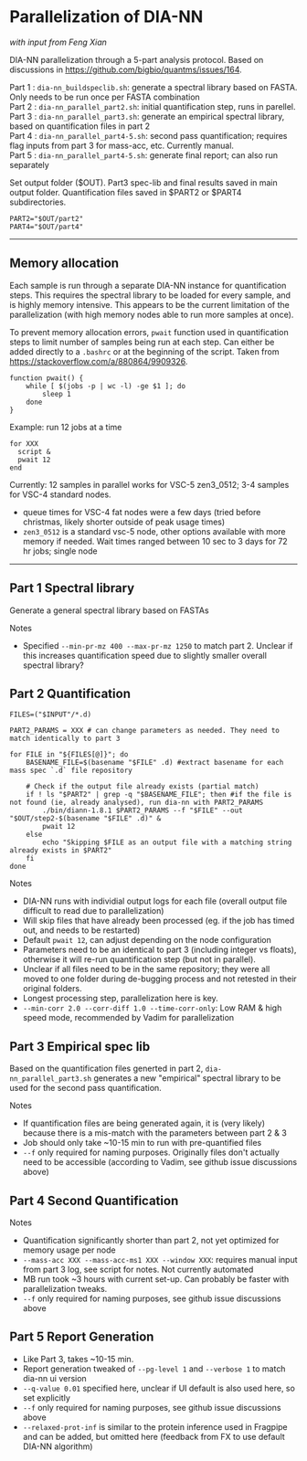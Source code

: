 # Parallelization of DIA-NN

_with input from Feng Xian_

DIA-NN parallelization through a 5-part analysis protocol. Based on discussions in https://github.com/bigbio/quantms/issues/164.

Part 1 : `dia-nn_buildspeclib.sh`: generate a spectral library based on FASTA. Only needs to be run once per FASTA combination  
Part 2 : `dia-nn_parallel_part2.sh`: initial quantification step, runs in parellel.  
Part 3 : `dia-nn_parallel_part3.sh`: generate an empirical spectral library, based on quantification files in part 2  
Part 4 : `dia-nn_parallel_part4-5.sh`: second pass quantification; requires flag inputs from part 3 for mass-acc, etc. Currently manual.  
Part 5 : `dia-nn_parallel_part4-5.sh`: generate final report; can also run separately

Set output folder ($OUT). Part3 spec-lib and final results saved in main output folder. Quantification files saved in $PART2 or $PART4 subdirectories. 

```
PART2="$OUT/part2"
PART4="$OUT/part4"
```


***
## Memory allocation

Each sample is run through a separate DIA-NN instance for quantification steps. This requires the spectral library to be loaded for every sample, and is highly memory intensive. This appears to be the current limitation of the parallelization (with high memory nodes able to run more samples at once). 

To prevent memory allocation errors, `pwait` function used in quantification steps to limit number of samples being run at each step. Can either be added directly to a `.bashrc` or at the beginning of the script. Taken from https://stackoverflow.com/a/880864/9909326.
```
function pwait() {
    while [ $(jobs -p | wc -l) -ge $1 ]; do
        sleep 1
    done
}
```
Example: run 12 jobs at a time
```
for XXX
  script &
  pwait 12
end
```
Currently: 12 samples in parallel works for VSC-5 zen3_0512; 3-4 samples for VSC-4 standard nodes. 
* queue times for VSC-4 fat nodes were a few days (tried before christmas, likely shorter outside of peak usage times)
* `zen3_0512` is a standard vsc-5 node, other options available with more memory if needed. Wait times ranged between 10 sec to 3 days for 72 hr jobs; single node 
***

## Part 1 Spectral library

Generate a general spectral library based on FASTAs

Notes
* Specified `--min-pr-mz 400 --max-pr-mz 1250` to match part 2. Unclear if this increases quantification speed due to slightly smaller overall spectral library?

## Part 2 Quantification

```
FILES=("$INPUT"/*.d)

PART2_PARAMS = XXX # can change parameters as needed. They need to match identically to part 3

for FILE in "${FILES[@]}"; do
    BASENAME_FILE=$(basename "$FILE" .d) #extract basename for each mass spec `.d` file repository
    
    # Check if the output file already exists (partial match)
    if ! ls "$PART2" | grep -q "$BASENAME_FILE"; then #if the file is not found (ie, already analysed), run dia-nn with PART2_PARAMS
        ./bin/diann-1.8.1 $PART2_PARAMS --f "$FILE" --out "$OUT/step2-$(basename "$FILE" .d)" & 
        pwait 12 
    else
        echo "Skipping $FILE as an output file with a matching string already exists in $PART2"
    fi
done
```
Notes
* DIA-NN runs with individial output logs for each file (overall output file difficult to read due to parallelization)
* Will skip files that have already been processed (eg. if the job has timed out, and needs to be restarted)
* Default `pwait 12`, can adjust depending on the node configuration
* Parameters need to be an identical to part 3 (including integer vs floats), otherwise it will re-run quantification step (but not in parallel).
* Unclear if all files need to be in the same repository; they were all moved to one folder during de-bugging process and not retested in their original folders.
* Longest processing step, parallelization here is key.
* `--min-corr 2.0 --corr-diff 1.0 --time-corr-only`: Low RAM & high speed mode, recommended by Vadim for parallelization


## Part 3 Empirical spec lib

Based on the quantification files generted in part 2, `dia-nn_parallel_part3.sh` generates a new "empirical" spectral library to be used for the second pass quantification.

Notes
* If quantification files are being generated again, it is (very likely) because there is a mis-match with the parameters between part 2 & 3
* Job should only take ~10-15 min to run with pre-quantified files
* `--f` only required for naming purposes. Originally files don't actually need to be accessible (according to Vadim, see github issue discussions above) 

## Part 4 Second Quantification

Notes
* Quantification significantly shorter than part 2, not yet optimized for memory usage per node
* `--mass-acc XXX --mass-acc-ms1 XXX --window XXX`: requires manual input from part 3 log, see script for notes. Not currently automated
* MB run took ~3 hours with current set-up. Can probably be faster with parallelization tweaks.
* `--f` only required for naming purposes, see github issue discussions above

## Part 5 Report Generation
* Like Part 3, takes ~10-15 min.
* Report generation tweaked of `--pg-level 1` and `--verbose 1` to match dia-nn ui version
* `--q-value 0.01` specified here, unclear if UI default is also used here, so set explicitly
* `--f` only required for naming purposes, see github issue discussions above
* `--relaxed-prot-inf` is similar to the protein inference used in Fragpipe and can be added, but omitted here (feedback from FX to use default DIA-NN algorithm)
